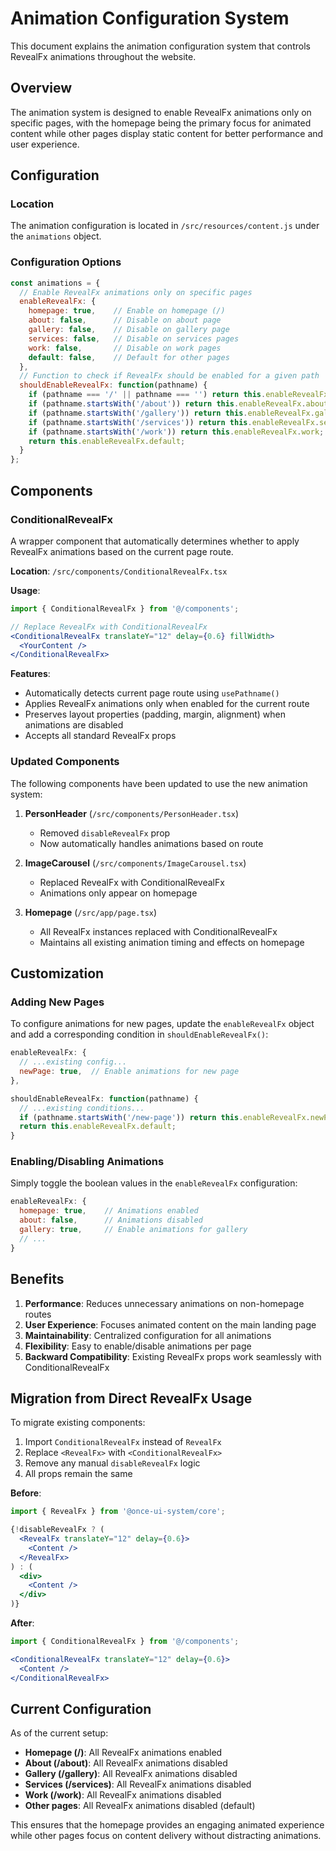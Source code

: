 # Animation Configuration System

This document explains the animation configuration system that controls RevealFx animations throughout the website.

## Overview

The animation system is designed to enable RevealFx animations only on specific pages, with the homepage being the primary focus for animated content while other pages display static content for better performance and user experience.

## Configuration

### Location
The animation configuration is located in `/src/resources/content.js` under the `animations` object.

### Configuration Options

```javascript
const animations = {
  // Enable RevealFx animations only on specific pages
  enableRevealFx: {
    homepage: true,    // Enable on homepage (/)
    about: false,      // Disable on about page
    gallery: false,    // Disable on gallery page
    services: false,   // Disable on services pages
    work: false,       // Disable on work pages
    default: false,    // Default for other pages
  },
  // Function to check if RevealFx should be enabled for a given path
  shouldEnableRevealFx: function(pathname) {
    if (pathname === '/' || pathname === '') return this.enableRevealFx.homepage;
    if (pathname.startsWith('/about')) return this.enableRevealFx.about;
    if (pathname.startsWith('/gallery')) return this.enableRevealFx.gallery;
    if (pathname.startsWith('/services')) return this.enableRevealFx.services;
    if (pathname.startsWith('/work')) return this.enableRevealFx.work;
    return this.enableRevealFx.default;
  }
};
```

## Components

### ConditionalRevealFx
A wrapper component that automatically determines whether to apply RevealFx animations based on the current page route.

**Location**: `/src/components/ConditionalRevealFx.tsx`

**Usage**:
```jsx
import { ConditionalRevealFx } from '@/components';

// Replace RevealFx with ConditionalRevealFx
<ConditionalRevealFx translateY="12" delay={0.6} fillWidth>
  <YourContent />
</ConditionalRevealFx>
```

**Features**:
- Automatically detects current page route using `usePathname()`
- Applies RevealFx animations only when enabled for the current route
- Preserves layout properties (padding, margin, alignment) when animations are disabled
- Accepts all standard RevealFx props

### Updated Components

The following components have been updated to use the new animation system:

1. **PersonHeader** (`/src/components/PersonHeader.tsx`)
   - Removed `disableRevealFx` prop
   - Now automatically handles animations based on route

2. **ImageCarousel** (`/src/components/ImageCarousel.tsx`)
   - Replaced RevealFx with ConditionalRevealFx
   - Animations only appear on homepage

3. **Homepage** (`/src/app/page.tsx`)
   - All RevealFx instances replaced with ConditionalRevealFx
   - Maintains all existing animation timing and effects on homepage

## Customization

### Adding New Pages
To configure animations for new pages, update the `enableRevealFx` object and add a corresponding condition in `shouldEnableRevealFx()`:

```javascript
enableRevealFx: {
  // ...existing config...
  newPage: true,  // Enable animations for new page
},

shouldEnableRevealFx: function(pathname) {
  // ...existing conditions...
  if (pathname.startsWith('/new-page')) return this.enableRevealFx.newPage;
  return this.enableRevealFx.default;
}
```

### Enabling/Disabling Animations
Simply toggle the boolean values in the `enableRevealFx` configuration:

```javascript
enableRevealFx: {
  homepage: true,    // Animations enabled
  about: false,      // Animations disabled
  gallery: true,     // Enable animations for gallery
  // ...
}
```

## Benefits

1. **Performance**: Reduces unnecessary animations on non-homepage routes
2. **User Experience**: Focuses animated content on the main landing page
3. **Maintainability**: Centralized configuration for all animations
4. **Flexibility**: Easy to enable/disable animations per page
5. **Backward Compatibility**: Existing RevealFx props work seamlessly with ConditionalRevealFx

## Migration from Direct RevealFx Usage

To migrate existing components:

1. Import `ConditionalRevealFx` instead of `RevealFx`
2. Replace `<RevealFx>` with `<ConditionalRevealFx>`
3. Remove any manual `disableRevealFx` logic
4. All props remain the same

**Before**:
```jsx
import { RevealFx } from '@once-ui-system/core';

{!disableRevealFx ? (
  <RevealFx translateY="12" delay={0.6}>
    <Content />
  </RevealFx>
) : (
  <div>
    <Content />
  </div>
)}
```

**After**:
```jsx
import { ConditionalRevealFx } from '@/components';

<ConditionalRevealFx translateY="12" delay={0.6}>
  <Content />
</ConditionalRevealFx>
```

## Current Configuration

As of the current setup:
- **Homepage (/)**: All RevealFx animations enabled
- **About (/about)**: All RevealFx animations disabled
- **Gallery (/gallery)**: All RevealFx animations disabled
- **Services (/services)**: All RevealFx animations disabled
- **Work (/work)**: All RevealFx animations disabled
- **Other pages**: All RevealFx animations disabled (default)

This ensures that the homepage provides an engaging animated experience while other pages focus on content delivery without distracting animations.
